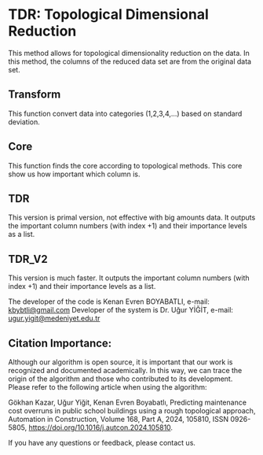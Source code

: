 # TDR: Topological Dimensional Reduction
This method allows for topological dimensionality reduction on the data. In this method, the columns of the reduced data set are from the original data set.

## Transform 
This function convert data into categories (1,2,3,4,...) based on standard deviation.

## Core
This function finds the core according to topological methods. This core show us how important which column is.

## TDR
This version is primal version, not effective with big amounts data.
It outputs the important column numbers (with index +1) and their importance levels as a list.


## TDR_V2
This version is much faster.
It outputs the important column numbers (with index +1) and their importance levels as a list.

The developer of the code is Kenan Evren BOYABATLI, e-mail: kbybtli@gmail.com
Developer of the system is Dr. Uğur YİĞİT, e-mail: ugur.yigit@medeniyet.edu.tr

## Citation Importance:

Although our algorithm is open source, it is important that our work is recognized and documented academically. In this way, we can trace the origin of the algorithm and those who contributed to its development. Please refer to the following article when using the algorithm:

Gökhan Kazar, Uğur Yiğit, Kenan Evren Boyabatlı,
Predicting maintenance cost overruns in public school buildings using a rough topological approach,
Automation in Construction,
Volume 168, Part A,
2024,
105810,
ISSN 0926-5805,
https://doi.org/10.1016/j.autcon.2024.105810.

If you have any questions or feedback, please contact us.

